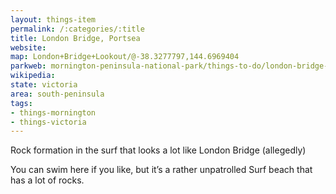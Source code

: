 ```yaml
---
layout: things-item
permalink: /:categories/:title
title: London Bridge, Portsea
website: 
map: London+Bridge+Lookout/@-38.3277797,144.6969404
parkweb: mornington-peninsula-national-park/things-to-do/london-bridge-car-park
wikipedia: 
state: victoria
area: south-peninsula
tags:
- things-mornington
- things-victoria
---
```


Rock formation in the surf that looks a lot like London Bridge (allegedly)

You can swim here if you like, but it’s a rather unpatrolled Surf beach that has a lot of rocks.
